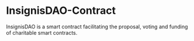# InsignisDAO-Contract
InsignisDAO is a smart contract facilitating the proposal, voting and funding of charitable smart contracts.
